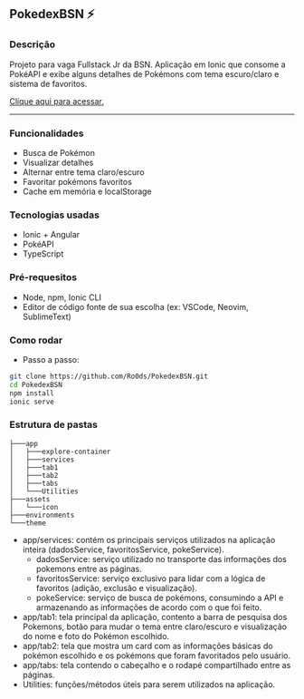 ## PokedexBSN ⚡

### Descrição
Projeto para vaga Fullstack Jr da BSN.
Aplicação em Ionic que consome a PokéAPI e exibe alguns detalhes de Pokémons com tema escuro/claro e sistema de favoritos.

[Clique aqui para acessar.](pokedexbsn.vercel.app)
<hr />

### Funcionalidades
* Busca de Pokémon
* Visualizar detalhes
* Alternar entre tema claro/escuro
* Favoritar pokémons favoritos
* Cache em memória e localStorage

### Tecnologias usadas
* Ionic + Angular
* PokéAPI
* TypeScript

### Pré-requesitos
* Node, npm, Ionic CLI
* Editor de código fonte de sua escolha (ex: VSCode, Neovim, SublimeText)

### Como rodar
* Passo a passo:
``` bash
git clone https://github.com/Ro0ds/PokedexBSN.git
cd PokedexBSN
npm install
ionic serve
```

### Estrutura de pastas
```
├───app
│   ├───explore-container
│   ├───services
│   ├───tab1
│   ├───tab2
│   ├───tabs
│   └───Utilities
├───assets
│   └───icon
├───environments
└───theme
```

* app/services: contém os principais serviços utilizados na aplicação inteira (dadosService, favoritosService, pokeService).
  * dadosService: serviço utilizado no transporte das informações dos pokemons entre as páginas.
  * favoritosService: serviço exclusivo para lidar com a lógica de favoritos (adição, exclusão e visualização).
  * pokeService: serviço de busca de pokémons, consumindo a API e armazenando as informações de acordo com o que foi feito.
* app/tab1: tela principal da aplicação, contento a barra de pesquisa dos Pokemons, botão para mudar o tema entre claro/escuro e visualização do nome e foto do Pokémon escolhido.
* app/tab2: tela que mostra um card com as informações básicas do pokémon escolhido e os pokémons que foram favoritados pelo usuário.
* app/tabs: tela contendo o cabeçalho e o rodapé compartilhado entre as páginas.
* Utilities: funções/métodos úteis para serem utilizados na aplicação.
